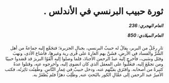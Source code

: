 <h1 dir="rtl">ثورة حبيب البرنسي في الأندلس .</h1>

<h5 dir="rtl">العام الهجري:  236

العام الميلادي: 850

</h5>

<p dir="rtl">ثار رجُلٌ من البربر، يقالُ له حبيبٌ البرنسي، بجبال الجزيرة؛ فتجَمَّع إليه جماعةٌ من أهل الشَّرِّ والفساد في الأرضِ، فشَنَّ بهم الغارةَ على قُرى رية وغيرها، فأشاع الأذى، ونهبَ وقتَل وسَبى،، فأخرج إليه عبدُ الرحمن الأجنادَ، فلما وصلوا إليه ألْفَوُا البربرَ قد قَصَدوا حبييًا ومن تجمَّعَ إليه، فتغَلَّبوا على المعقل الذي كان انضوى إليه، وأخرجوه عنه، وقتلوا عدةً كثيرةً من أصحابه. وافتَرَق بقيَّتُهم عنه، ودخل حبيبٌ في غِمارِ النَّاسِ. وطُفِئَت ثائِرتُه، فكتب الأميرُ عبد الرحمن إلى عمَّالِ الكور بالبَحثِ عنه, وطُلِبَ دهرًا فلم يُظفَرْ به.</p></br>
